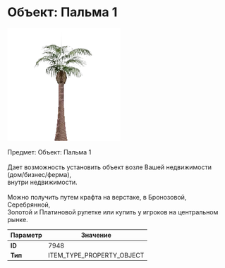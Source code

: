 # Объект: Пальма 1

![Item Image](../img/7948.webp?raw=true)

Предмет: Объект: Пальма 1<br><br>Дает возможность установить объект возле Вашей недвижимости (дом/бизнес/ферма),<br>внутри недвижимости.<br><br>Можно получить путем крафта на верстаке, в Бронозовой, Серебрянной,<br>Золотой и Платиновой рулетке или купить у игроков на центральном рынке.


| Параметр | Значение |
|----------|----------|
| **ID** | 7948 |
| **Тип** | ITEM_TYPE_PROPERTY_OBJECT |

